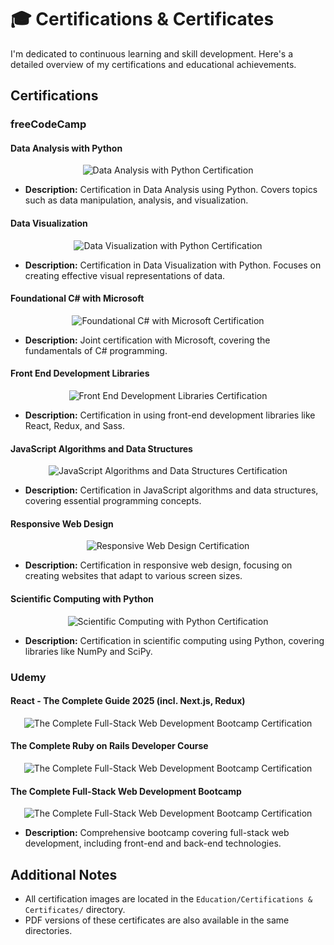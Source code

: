 # 🎓 Certifications & Certificates

I'm dedicated to continuous learning and skill development. Here's a detailed overview of my certifications and educational achievements.

## Certifications

### freeCodeCamp

#### Data Analysis with Python

<p align="center">
  <img src="https://github.com/the-real-kodoninja/the-real-kodoninja/blob/main/Education/Certifications%20&%20Certificates/freecodecamp/Data%20Analysis%20with%20Python/freecodecamp.org_certification_kodoninja_data-analysis-with-python-v7.jpg?raw=true" alt="Data Analysis with Python Certification">
</p>

* **Description:** Certification in Data Analysis using Python. Covers topics such as data manipulation, analysis, and visualization.

#### Data Visualization

<p align="center">
  <img src="https://github.com/the-real-kodoninja/the-real-kodoninja/blob/main/Education/Certifications%20&%20Certificates/freecodecamp/Data%20Visualization/freecodecamp.org_certification_kodoninja_data-visualization.jpg?raw=true" alt="Data Visualization with Python Certification">
</p>

* **Description:** Certification in Data Visualization with Python. Focuses on creating effective visual representations of data.

#### Foundational C# with Microsoft

<p align="center">
  <img src="https://github.com/the-real-kodoninja/the-real-kodoninja/blob/main/Education/Certifications%20&%20Certificates/freecodecamp/Foundational%20C%23%20with%20Microsoft/freecodecamp.org_certification_kodoninja_foundational-c-sharp-with-microsoft.jpg?raw=true" alt="Foundational C# with Microsoft Certification">
</p>

* **Description:** Joint certification with Microsoft, covering the fundamentals of C# programming.

#### Front End Development Libraries

<p align="center">
  <img src="https://github.com/the-real-kodoninja/the-real-kodoninja/blob/main/Education/Certifications%20&%20Certificates/freecodecamp/Front%20End%20Development%20Libraries/freecodecamp.org_certification_kodoninja_front-end-development-libraries.jpg?raw=true" alt="Front End Development Libraries Certification">
</p>

* **Description:** Certification in using front-end development libraries like React, Redux, and Sass.

#### JavaScript Algorithms and Data Structures

<p align="center">
  <img src="https://github.com/the-real-kodoninja/the-real-kodoninja/blob/main/Education/Certifications%20&%20Certificates/freecodecamp/Javascript%20Algorithms%20and%20Data%20Structures/freecodecamp.org_certification_kodoninja_javascript-algorithms-and-data-structures-v8.jpg?raw=true" alt="JavaScript Algorithms and Data Structures Certification">
</p>

* **Description:** Certification in JavaScript algorithms and data structures, covering essential programming concepts.

#### Responsive Web Design

<p align="center">
  <img src="https://github.com/the-real-kodoninja/the-real-kodoninja/blob/main/Education/Certifications%20&%20Certificates/freecodecamp/Responsive%20Web%20Design/Gio3BixXsAA5zxe.jpeg?raw=true" alt="Responsive Web Design Certification">
</p>

* **Description:** Certification in responsive web design, focusing on creating websites that adapt to various screen sizes.

#### Scientific Computing with Python

<p align="center">
  <img src="https://github.com/the-real-kodoninja/the-real-kodoninja/blob/main/Education/Certifications%20&%20Certificates/freecodecamp/Scientific%20Computing%20with%20Python/freecodecamp.org_certification_kodoninja_scientific-computing-with-python-v7.jpg?raw=true" alt="Scientific Computing with Python Certification">
</p>

* **Description:** Certification in scientific computing using Python, covering libraries like NumPy and SciPy.

### Udemy

#### React - The Complete Guide 2025 (incl. Next.js, Redux)

<p align="center">
  <img src="https://github.com/the-real-kodoninja/the-real-kodoninja/blob/main/Education/Certifications%20&%20Certificates/udemy/React%20-%20The%20Complete%20Guide%202025%20(incl.%20Next.js,%20Redux)/UC-54e1e404-7986-4250-b386-0269eade95fa.jpg?raw=true" alt="The Complete Full-Stack Web Development Bootcamp Certification">
</p>

#### The Complete Ruby on Rails Developer Course

<p align="center">
  <img src="https://github.com/the-real-kodoninja/the-real-kodoninja/blob/main/Education/Certifications%20&%20Certificates/udemy/The%20Complete%20Ruby%20on%20Rails%20Developer%20Course/UC-8c08f360-e694-4c19-b248-cf8c02f35b88.jpg?raw=true" alt="The Complete Full-Stack Web Development Bootcamp Certification">
</p>

#### The Complete Full-Stack Web Development Bootcamp

<p align="center">
  <img src="https://github.com/the-real-kodoninja/the-real-kodoninja/blob/main/Education/Certifications%20&%20Certificates/udemy/The%20Complete%20Full-Stack%20Web%20Development%20Bootcamp/UC-eae53afa-5fb6-45eb-91e9-3fcf6494d55f.jpg?raw=true" alt="The Complete Full-Stack Web Development Bootcamp Certification">
</p>

* **Description:** Comprehensive bootcamp covering full-stack web development, including front-end and back-end technologies.

## Additional Notes

* All certification images are located in the `Education/Certifications & Certificates/` directory.
* PDF versions of these certificates are also available in the same directories.
